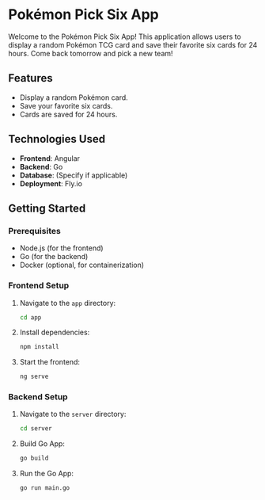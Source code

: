 # Pokémon Pick Six App

Welcome to the Pokémon Pick Six App! This application allows users to display a random Pokémon TCG card and save their favorite six cards for 24 hours. Come back tomorrow and pick a new team!

## Features

- Display a random Pokémon card.
- Save your favorite six cards.
- Cards are saved for 24 hours.

## Technologies Used

- **Frontend**: Angular
- **Backend**: Go
- **Database**: (Specify if applicable)
- **Deployment**: Fly.io

## Getting Started

### Prerequisites

- Node.js (for the frontend)
- Go (for the backend)
- Docker (optional, for containerization)

### Frontend Setup

1. Navigate to the `app` directory:
   ```bash
   cd app
   ```

2. Install dependencies:
   ```bash
   npm install
   ```

3. Start the frontend:
   ```bash
   ng serve
   ```

### Backend Setup

1. Navigate to the `server` directory:
   ```bash
   cd server
   ```

2. Build Go App:
   ```bash
   go build
   ```

3. Run the Go App:
   ```bash
   go run main.go
   ```
